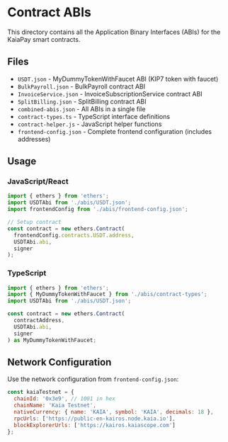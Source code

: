 # Contract ABIs

This directory contains all the Application Binary Interfaces (ABIs) for the KaiaPay smart contracts.

## Files

- `USDT.json` - MyDummyTokenWithFaucet ABI (KIP7 token with faucet)
- `BulkPayroll.json` - BulkPayroll contract ABI
- `InvoiceService.json` - InvoiceSubscriptionService contract ABI  
- `SplitBilling.json` - SplitBilling contract ABI
- `combined-abis.json` - All ABIs in a single file
- `contract-types.ts` - TypeScript interface definitions
- `contract-helper.js` - JavaScript helper functions
- `frontend-config.json` - Complete frontend configuration (includes addresses)

## Usage

### JavaScript/React

```javascript
import { ethers } from 'ethers';
import USDTAbi from './abis/USDT.json';
import frontendConfig from './abis/frontend-config.json';

// Setup contract
const contract = new ethers.Contract(
  frontendConfig.contracts.USDT.address,
  USDTAbi.abi,
  signer
);
```

### TypeScript

```typescript
import { ethers } from 'ethers';
import { MyDummyTokenWithFaucet } from './abis/contract-types';
import USDTAbi from './abis/USDT.json';

const contract = new ethers.Contract(
  contractAddress,
  USDTAbi.abi,
  signer
) as MyDummyTokenWithFaucet;
```

## Network Configuration

Use the network configuration from `frontend-config.json`:

```javascript
const kaiaTestnet = {
  chainId: '0x3e9', // 1001 in hex
  chainName: 'Kaia Testnet',
  nativeCurrency: { name: 'KAIA', symbol: 'KAIA', decimals: 18 },
  rpcUrls: ['https://public-en-kairos.node.kaia.io'],
  blockExplorerUrls: ['https://kairos.kaiascope.com']
};
```
